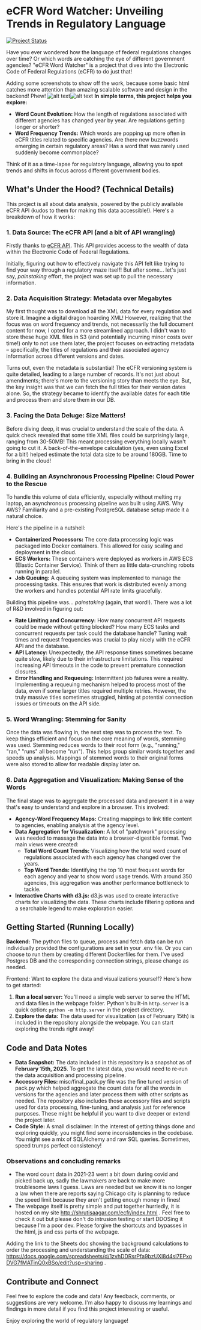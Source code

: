 # eCFR Word Watcher: Unveiling Trends in Regulatory Language

[![Project Status](https://img.shields.io/badge/Status-Complete-brightgreen.svg)](https://img.shields.io/badge/Status-Complete-brightgreen.svg)

Have you ever wondered how the language of federal regulations changes over time?  Or which words are catching the eye of different government agencies?  "eCFR Word Watcher" is a project that dives into the Electronic Code of Federal Regulations (eCFR) to do just that!

Adding some screenshots to show off the work, because some basic html catches more attention than amazing scalable software and design in the backend! Phew!
![alt text](<Screenshot 2025-02-16 at 8.39.17 PM.png>)![alt text](<Screenshot 2025-02-16 at 8.45.06 PM.png>)
**In simple terms, this project helps you explore:**

* **Word Count Evolution:** How the length of regulations associated with different agencies has changed year by year. Are regulations getting longer or shorter?
* **Word Frequency Trends:** Which words are popping up more often in eCFR titles related to specific agencies. Are there new buzzwords emerging in certain regulatory areas?  Has a word that was rarely used suddenly become commonplace?

Think of it as a time-lapse for regulatory language, allowing you to spot trends and shifts in focus across different government bodies.

## What's Under the Hood? (Technical Details)

This project is all about data analysis, powered by the publicly available eCFR API (kudos to them for making this data accessible!). Here's a breakdown of how it works:

### 1. Data Source: The eCFR API (and a bit of API wrangling)

Firstly thanks to [eCFR API](https://www.ecfr.gov/developers/documentation/api/v1).  This API provides access to the wealth of data within the Electronic Code of Federal Regulations. 

Initially, figuring out how to effectively navigate this API felt like trying to find your way through a regulatory maze itself!  But after some... let's just say, *painstaking* effort, the project was set up to pull the necessary information.

### 2. Data Acquisition Strategy: Metadata over Megabytes

My first thought was to download all the XML data for every regulation and store it.  Imagine a digital dragon hoarding XML!  However, realizing that the focus was on word frequency and trends, not necessarily the full document content for now, I opted for a more streamlined approach.  I didn't wan to store these huge XML files in S3 (and potentially incurring minor costs over time!) only to not use them later,  the project focuses on extracting metadata – specifically, the titles of regulations and their associated agency information across different versions and dates.

Turns out, even the metadata is substantial!  The eCFR versioning system is quite detailed, leading to a large number of records.  It's not just about amendments; there's more to the versioning story than meets the eye.  But, the key insight was that we can fetch the full titles for their version dates alone. So, the strategy became to identify the available dates for each title and process them and store them in our DB.

### 3.  Facing the Data Deluge: Size Matters!

Before diving deep, it was crucial to understand the scale of the data.  A quick check revealed that some title XML files could be surprisingly large, ranging from 30-50MB!  This meant processing everything locally wasn't going to cut it.  A back-of-the-envelope calculation (yes, even using Excel for a bit!) helped estimate the total data size to be around 180GB.  Time to bring in the cloud!

### 4. Building an Asynchronous Processing Pipeline: Cloud Power to the Rescue

To handle this volume of data efficiently, especially without melting my laptop, an asynchronous processing pipeline was built using AWS.  Why AWS?  Familiarity and a pre-existing PostgreSQL database setup made it a natural choice.

Here's the pipeline in a nutshell:

* **Containerized Processors:**  The core data processing logic was packaged into Docker containers. This allowed for easy scaling and deployment in the cloud.
* **ECS Workers:** These containers were deployed as workers in AWS ECS (Elastic Container Service).  Think of them as little data-crunching robots running in parallel.
* **Job Queuing:**  A queueing system was implemented to manage the processing tasks. This ensures that work is distributed evenly among the workers and handles potential API rate limits gracefully.

Building this pipeline was... *painstaking* (again, that word!).  There was a lot of R&D involved in figuring out:

* **Rate Limiting and Concurrency:**  How many concurrent API requests could be made without getting blocked? How many ECS tasks and concurrent requests per task could the database handle?  Tuning wait times and request frequencies was crucial to play nicely with the eCFR API and the database.
* **API Latency:**  Unexpectedly, the API response times sometimes became quite slow, likely due to their infrastructure limitations.  This required increasing API timeouts in the code to prevent premature connection closures.
* **Error Handling and Requeuing:**  Intermittent job failures were a reality.  Implementing a requeuing mechanism helped to process most of the data, even if some larger titles required multiple retries.  However, the truly massive titles sometimes struggled, hinting at potential connection issues or timeouts on the API side.

### 5.  Word Wrangling: Stemming for Sanity

Once the data was flowing in, the next step was to process the text.  To keep things efficient and focus on the core meaning of words, stemming was used. Stemming reduces words to their root form (e.g., "running," "ran," "runs" all become "run"). This helps group similar words together and speeds up analysis.  Mappings of stemmed words to their original forms were also stored to allow for readable display later on.

### 6. Data Aggregation and Visualization: Making Sense of the Words

The final stage was to aggregate the processed data and present it in a way that's easy to understand and explore in a browser. This involved:

* **Agency-Word Frequency Maps:** Creating mappings to link title content to agencies, enabling analysis at the agency level.
* **Data Aggregation for Visualization:**  A lot of "patchwork" processing was needed to massage the data into a browser-digestible format.  Two main views were created:
    * **Total Word Count Trends:**  Visualizing how the total word count of regulations associated with each agency has changed over the years.
    * **Top Word Trends:**  Identifying the top 10 most frequent words for each agency and year to show word usage trends.  With around 350 agencies, this aggregation was another performance bottleneck to tackle.
* **Interactive Charts with d3.js:**  d3.js was used to create interactive charts for visualizing the data. These charts include filtering options and a searchable legend to make exploration easier.

## Getting Started (Running Locally)

**Backend:** The python files to queue, process and fetch data can be run individually provided the configurations are set in your .env file. Or you can choose to run them by creating different Dockerfiles for them. I've used Postgres DB and the corresponding connection strings, please change as needed.

Frontend: Want to explore the data and visualizations yourself? Here's how to get started:

1. **Run a local server:**  You'll need a simple web server to serve the HTML and data files in the webpage folder.  Python's built-in `http.server` is a quick option: `python -m http.server` in the project directory.
2. **Explore the data:** The data used for visualization (as of February 15th) is included in the repository alongside the webpage.  You can start exploring the trends right away!

## Code and Data Notes

* **Data Snapshot:** The data included in this repository is a snapshot as of **February 15th, 2025**.  To get the latest data, you would need to re-run the data acquisition and processing pipeline.
* **Accessory Files:**  misc/final_pack.py file was the fine tuned version of pack.py which helped aggregate the count data for all the words in versions for the agencies and later process them with other scripts as needed. The repository also includes those accessory files and scripts used for data processing, fine-tuning, and analysis just for reference purposes. These might be helpful if you want to dive deeper or extend the project later.
* **Code Style:**  A small disclaimer:  In the interest of getting things done and exploring quickly, you might find some inconsistencies in the codebase.  You might see a mix of SQLAlchemy and raw SQL queries.  Sometimes, speed trumps perfect consistency!

### Observations and concluding remarks
* The word count data in 2021-23 went a bit down during covid and picked back up, sadly the lawmakers are back to make more troublesome laws I guess. Laws are needed but we know it is no longer a law when there are reports saying Chicago city is planning to reduce the speed limit because they aren't getting enough money in fines!
* The webpage itself is pretty simple and put together hurriedly, it is hosted on my site http://shrutisaagar.com/ecfr/index.html . Feel free to check it out but please don't do intrusion testing or start DDOSing it because I'm a poor dev. Please forgive the shortcuts and bypasses in the html, js and css parts of the webpage.

Adding the link to the Sheets doc showing the background calculations to order the processing and understanding the scale of data: https://docs.google.com/spreadsheets/d/1zvhDDRsrPfa9bzUXl8d4sl7EPxoDVG7fMATinQ0xBSo/edit?usp=sharing .

##  Contribute and Connect

Feel free to explore the code and data!  Any feedback, comments, or suggestions are very welcome.  I'm also happy to discuss my learnings and findings in more detail if you find this project interesting or useful.

Enjoy exploring the world of regulatory language!
